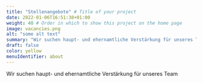 ```yaml
---
title: "Stellenangebote" # Title of your project
date: 2022-01-06T16:51:38+01:00
weight: 40 # Order in which to show this project on the home page
image: vacancies.png
alt: "some alt text"
summary: "Wir suchen haupt- und ehernamtliche Verstärkung für unseres Team"
draft: false
color: yellow
menuIdentifier: about
---
```


Wir suchen haupt- und ehernamtliche Verstärkung für unseres Team